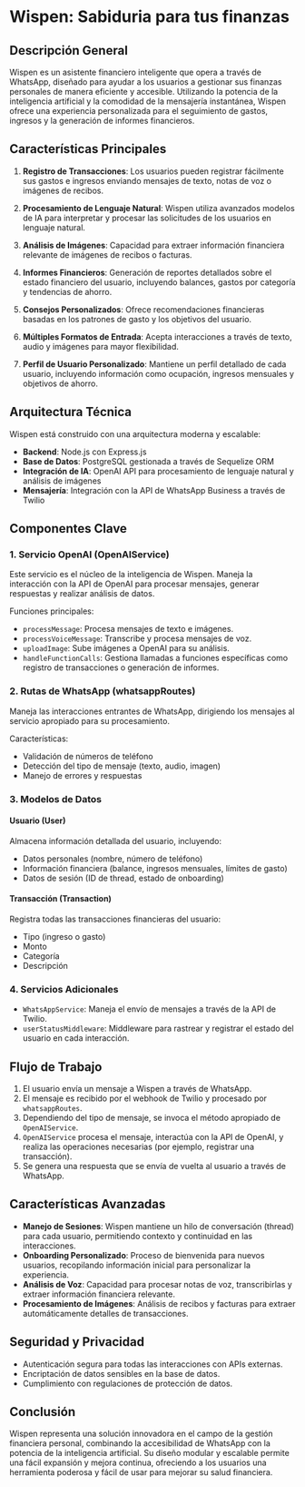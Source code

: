 # Wispen: Sabiduria para tus finanzas

## Descripción General

Wispen es un asistente financiero inteligente que opera a través de WhatsApp, diseñado para ayudar a los usuarios a gestionar sus finanzas personales de manera eficiente y accesible. Utilizando la potencia de la inteligencia artificial y la comodidad de la mensajería instantánea, Wispen ofrece una experiencia personalizada para el seguimiento de gastos, ingresos y la generación de informes financieros.

## Características Principales

1. **Registro de Transacciones**: Los usuarios pueden registrar fácilmente sus gastos e ingresos enviando mensajes de texto, notas de voz o imágenes de recibos.

2. **Procesamiento de Lenguaje Natural**: Wispen utiliza avanzados modelos de IA para interpretar y procesar las solicitudes de los usuarios en lenguaje natural.

3. **Análisis de Imágenes**: Capacidad para extraer información financiera relevante de imágenes de recibos o facturas.

4. **Informes Financieros**: Generación de reportes detallados sobre el estado financiero del usuario, incluyendo balances, gastos por categoría y tendencias de ahorro.

5. **Consejos Personalizados**: Ofrece recomendaciones financieras basadas en los patrones de gasto y los objetivos del usuario.

6. **Múltiples Formatos de Entrada**: Acepta interacciones a través de texto, audio y imágenes para mayor flexibilidad.

7. **Perfil de Usuario Personalizado**: Mantiene un perfil detallado de cada usuario, incluyendo información como ocupación, ingresos mensuales y objetivos de ahorro.

## Arquitectura Técnica

Wispen está construido con una arquitectura moderna y escalable:

- **Backend**: Node.js con Express.js
- **Base de Datos**: PostgreSQL gestionada a través de Sequelize ORM
- **Integración de IA**: OpenAI API para procesamiento de lenguaje natural y análisis de imágenes
- **Mensajería**: Integración con la API de WhatsApp Business a través de Twilio

## Componentes Clave

### 1. Servicio OpenAI (OpenAIService)

Este servicio es el núcleo de la inteligencia de Wispen. Maneja la interacción con la API de OpenAI para procesar mensajes, generar respuestas y realizar análisis de datos.

Funciones principales:
- `processMessage`: Procesa mensajes de texto e imágenes.
- `processVoiceMessage`: Transcribe y procesa mensajes de voz.
- `uploadImage`: Sube imágenes a OpenAI para su análisis.
- `handleFunctionCalls`: Gestiona llamadas a funciones específicas como registro de transacciones o generación de informes.

### 2. Rutas de WhatsApp (whatsappRoutes)

Maneja las interacciones entrantes de WhatsApp, dirigiendo los mensajes al servicio apropiado para su procesamiento.

Características:
- Validación de números de teléfono
- Detección del tipo de mensaje (texto, audio, imagen)
- Manejo de errores y respuestas

### 3. Modelos de Datos

#### Usuario (User)
Almacena información detallada del usuario, incluyendo:
- Datos personales (nombre, número de teléfono)
- Información financiera (balance, ingresos mensuales, límites de gasto)
- Datos de sesión (ID de thread, estado de onboarding)

#### Transacción (Transaction)
Registra todas las transacciones financieras del usuario:
- Tipo (ingreso o gasto)
- Monto
- Categoría
- Descripción

### 4. Servicios Adicionales

- `WhatsAppService`: Maneja el envío de mensajes a través de la API de Twilio.
- `userStatusMiddleware`: Middleware para rastrear y registrar el estado del usuario en cada interacción.

## Flujo de Trabajo

1. El usuario envía un mensaje a Wispen a través de WhatsApp.
2. El mensaje es recibido por el webhook de Twilio y procesado por `whatsappRoutes`.
3. Dependiendo del tipo de mensaje, se invoca el método apropiado de `OpenAIService`.
4. `OpenAIService` procesa el mensaje, interactúa con la API de OpenAI, y realiza las operaciones necesarias (por ejemplo, registrar una transacción).
5. Se genera una respuesta que se envía de vuelta al usuario a través de WhatsApp.

## Características Avanzadas

- **Manejo de Sesiones**: Wispen mantiene un hilo de conversación (thread) para cada usuario, permitiendo contexto y continuidad en las interacciones.
- **Onboarding Personalizado**: Proceso de bienvenida para nuevos usuarios, recopilando información inicial para personalizar la experiencia.
- **Análisis de Voz**: Capacidad para procesar notas de voz, transcribirlas y extraer información financiera relevante.
- **Procesamiento de Imágenes**: Análisis de recibos y facturas para extraer automáticamente detalles de transacciones.

## Seguridad y Privacidad

- Autenticación segura para todas las interacciones con APIs externas.
- Encriptación de datos sensibles en la base de datos.
- Cumplimiento con regulaciones de protección de datos.

## Conclusión

Wispen representa una solución innovadora en el campo de la gestión financiera personal, combinando la accesibilidad de WhatsApp con la potencia de la inteligencia artificial. Su diseño modular y escalable permite una fácil expansión y mejora continua, ofreciendo a los usuarios una herramienta poderosa y fácil de usar para mejorar su salud financiera.